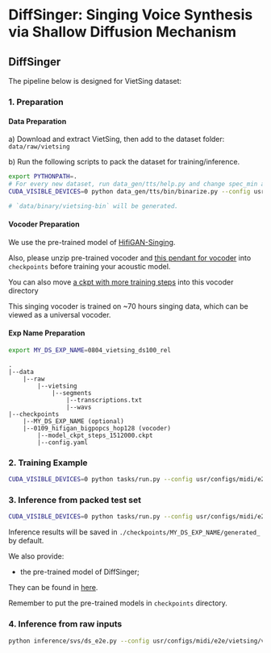 # DiffSinger: Singing Voice Synthesis via Shallow Diffusion Mechanism


## DiffSinger

The pipeline below is designed for VietSing dataset:

### 1. Preparation

#### Data Preparation
a) Download and extract VietSing, then add to the dataset folder: `data/raw/vietsing`

b) Run the following scripts to pack the dataset for training/inference.

```sh
export PYTHONPATH=.
# For every new dataset, run data_gen/tts/help.py and change spec_min and spec_max in usr/configs/midi/cascade/xxx/xxx_statis.yaml
CUDA_VISIBLE_DEVICES=0 python data_gen/tts/bin/binarize.py --config usr/configs/midi/cascade/vietsing/viet_aux_rel.yaml

# `data/binary/vietsing-bin` will be generated.
```

#### Vocoder Preparation
We use the pre-trained model of [HifiGAN-Singing](https://github.com/MoonInTheRiver/DiffSinger/releases/download/pretrain-model/0109_hifigan_bigpopcs_hop128.zip).

Also, please unzip pre-trained vocoder and [this pendant for vocoder](https://github.com/MoonInTheRiver/DiffSinger/releases/download/pretrain-model/0102_xiaoma_pe.zip) into `checkpoints` before training your acoustic model.

You can also move [a ckpt with more training steps](https://github.com/MoonInTheRiver/DiffSinger/releases/download/pretrain-model/model_ckpt_steps_1512000.ckpt) into this vocoder directory

This singing vocoder is trained on ~70 hours singing data, which can be viewed as a universal vocoder. 

#### Exp Name Preparation
```bash
export MY_DS_EXP_NAME=0804_vietsing_ds100_rel
```

```
.
|--data
    |--raw
        |--vietsing
            |--segments
                |--transcriptions.txt
                |--wavs
|--checkpoints
    |--MY_DS_EXP_NAME (optional)
    |--0109_hifigan_bigpopcs_hop128 (vocoder)
        |--model_ckpt_steps_1512000.ckpt
        |--config.yaml
```

### 2. Training Example
```sh
CUDA_VISIBLE_DEVICES=0 python tasks/run.py --config usr/configs/midi/e2e/vietsing/viet_ds100_adj_rel.yaml --exp_name $MY_DS_EXP_NAME --reset  
```

### 3. Inference from packed test set
```sh
CUDA_VISIBLE_DEVICES=0 python tasks/run.py --config usr/configs/midi/e2e/vietsing/viet_ds100_adj_rel.yaml --exp_name $MY_DS_EXP_NAME --reset --infer
```
Inference results will be saved in `./checkpoints/MY_DS_EXP_NAME/generated_` by default.

We also provide:
 - the pre-trained model of DiffSinger;
 
They can be found in [here](https://drive.google.com/file/d/1wYAIVSDX1Ra5FXa7wsRQ6cZMUR_gK92y/view?usp=sharing).

Remember to put the pre-trained models in `checkpoints` directory.

### 4. Inference from raw inputs
```sh
python inference/svs/ds_e2e.py --config usr/configs/midi/e2e/vietsing/viet_ds100_adj_rel.yaml --exp_name $MY_DS_EXP_NAME
```

